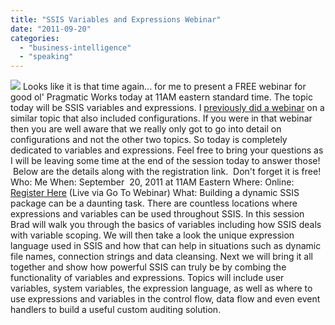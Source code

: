 ```yaml
---
title: "SSIS Variables and Expressions Webinar"
date: "2011-09-20"
categories: 
  - "business-intelligence"
  - "speaking"
---
```


![](https://images.bradleyschacht.com/wp-content/uploads/2011/06/PWTrainingOnTheTs.png) Looks like it is that time again... for me to present a FREE webinar for good ol' Pragmatic Works today at 11AM eastern standard time. The topic today will be SSIS variables and expressions. I [previously did a webinar](https://bradleyschacht.com/ssis-webinar-recording-is-up "SSIS Configurations, Variables and Expressions") on a similar topic that also included configurations. If you were in that webinar then you are well aware that we really only got to go into detail on configurations and not the other two topics. So today is completely dedicated to variables and expressions. Feel free to bring your questions as I will be leaving some time at the end of the session today to answer those!  Below are the details along with the registration link.  Don't forget it is free! Who: Me When: September  20, 2011 at 11AM Eastern Where: Online: [Register Here](https://pragmaticworks.com/ "Webinar Registration") (Live via Go To Webinar) What: Building a dynamic SSIS package can be a daunting task. There are countless locations where expressions and variables can be used throughout SSIS. In this session Brad will walk you through the basics of variables including how SSIS deals with variable scoping. We will then take a look the unique expression language used in SSIS and how that can help in situations such as dynamic file names, connection strings and data cleansing. Next we will bring it all together and show how powerful SSIS can truly be by combing the functionality of variables and expressions. Topics will include user variables, system variables, the expression language, as well as where to use expressions and variables in the control flow, data flow and even event handlers to build a useful custom auditing solution.
